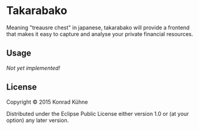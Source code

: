 # Takarabako

Meaning "treausre chest" in japanese, takarabako will provide a frontend that makes it easy to capture and analyse your private financial resources.

## Usage
*Not yet implemented!*

## License

Copyright © 2015 Konrad Kühne

Distributed under the Eclipse Public License either version 1.0 or (at
your option) any later version.
